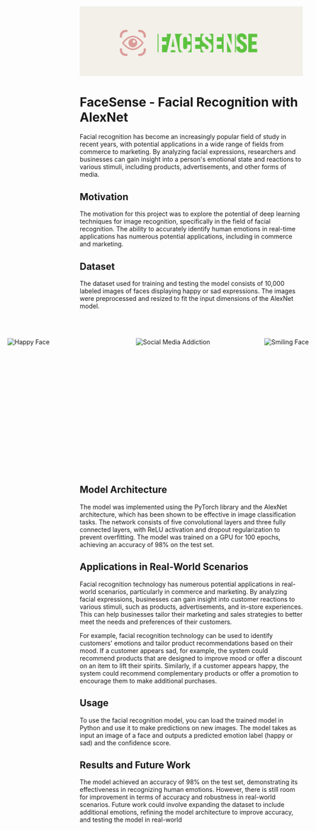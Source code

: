 ![FaceSence](FaceSense.png)

# FaceSense - Facial Recognition with AlexNet

Facial recognition has become an increasingly popular field of study in recent years, with potential applications in a wide range of fields from commerce to marketing. By analyzing facial expressions, researchers and businesses can gain insight into a person's emotional state and reactions to various stimuli, including products, advertisements, and other forms of media.

## Motivation

The motivation for this project was to explore the potential of deep learning techniques for image recognition, specifically in the field of facial recognition. The ability to accurately identify human emotions in real-time applications has numerous potential applications, including in commerce and marketing.

## Dataset

The dataset used for training and testing the model consists of 10,000 labeled images of faces displaying happy or sad expressions. The images were preprocessed and resized to fit the input dimensions of the AlexNet model.

<div style="display:flex; justify-content:center; align-items:center; padding: 50px;">
  <img src="https://community.thriveglobal.com/wp-content/uploads/2018/01/Happy_guy.jpg?text=Happy" alt="Happy Face" width="250" height="250" style="padding: 0px 20px;">
  <img src="https://media.istockphoto.com/id/1286844087/photo/the-social-media-addiction.jpg?s=612x612&w=0&k=20&c=B4dP-nEIeS1H9IFD5tgEJjQhDnztCvWA0RXfPS9mvRM=" alt="Social Media Addiction" width="250" height="250" style="padding: 0px 20px;">
  <img src="https://media-cldnry.s-nbcnews.com/image/upload/t_fit-760w,f_auto,q_auto:best/newscms/2021_07/2233721/171120-smile-stock-njs-333p.jpg" alt="Smiling Face" width="250" height="250" style="padding: 0px 20px;">
</div>


## Model Architecture

The model was implemented using the PyTorch library and the AlexNet architecture, which has been shown to be effective in image classification tasks. The network consists of five convolutional layers and three fully connected layers, with ReLU activation and dropout regularization to prevent overfitting. The model was trained on a GPU for 100 epochs, achieving an accuracy of 98% on the test set.

## Applications in Real-World Scenarios

Facial recognition technology has numerous potential applications in real-world scenarios, particularly in commerce and marketing. By analyzing facial expressions, businesses can gain insight into customer reactions to various stimuli, such as products, advertisements, and in-store experiences. This can help businesses tailor their marketing and sales strategies to better meet the needs and preferences of their customers.

For example, facial recognition technology can be used to identify customers' emotions and tailor product recommendations based on their mood. If a customer appears sad, for example, the system could recommend products that are designed to improve mood or offer a discount on an item to lift their spirits. Similarly, if a customer appears happy, the system could recommend complementary products or offer a promotion to encourage them to make additional purchases.

## Usage

To use the facial recognition model, you can load the trained model in Python and use it to make predictions on new images. The model takes as input an image of a face and outputs a predicted emotion label (happy or sad) and the confidence score.

## Results and Future Work

The model achieved an accuracy of 98% on the test set, demonstrating its effectiveness in recognizing human emotions. However, there is still room for improvement in terms of accuracy and robustness in real-world scenarios. Future work could involve expanding the dataset to include additional emotions, refining the model architecture to improve accuracy, and testing the model in real-world

